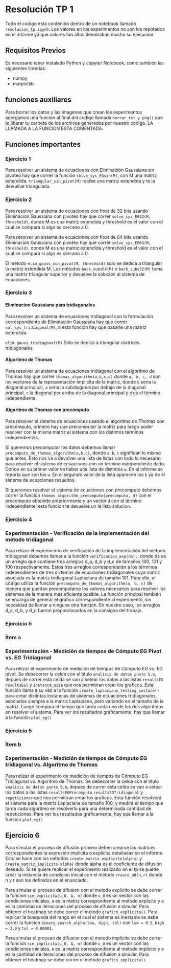 # Resolución TP 1
Todo el codigo esta contenido dentro de un notebook llamado `resolucion_tp.ipynb`. Los valores en los experimentos no son los repotados en el informe ya que valores tan altos demoraban mucho su ejecucion.

## Requisitos Previos

Es necesario tener instalado Python y Jupyter Notebook, como también las siguientes librerías:

- numpy
- matplotlib

## funciones auxiliares
Para borrar los datos y las imagenes que crean los experimentos agregamos una funcion al final del codigo llamada `borrar_txt_y_png()` que te liberar tu carpeta de los archivos generados por nuestro codigo. LA LLAMADA A LA FUNCION ESTA COMENTADA.

## Funciones importantes
### Ejercicio 1
Para resolver un sistema de ecuaciones con Eliminación Gaussiana sin pivoteo hay que correr la función `solve_sys_EGsin(M)`, con M una matriz extendida. `triangular_sin_pivot(M)` recibe una matriz extendida y te la devuelve triangulada. 

### Ejercicio 2
Para resolver un sistema de ecuaciones con float de 32 bits usando Eliminación Gaussiana con pivoteo hay que correr `solve_sys_EG32(M, threshold)`, donde M es una matriz extendida y threshold es el valor con el cual se compara si algo es cercano a 0.

Para resolver un sistema de ecuaciones con float de 64 bits usando Eliminación Gaussiana con pivoteo hay que correr `solve_sys_EG64(M, threshold)`, donde M es una matriz extendida y threshold es el valor con el cual se compara si algo es cercano a 0.

El método `elim_gauss_con_pivot(M, threshold)` solo se dedica a triangular la matriz extendida M. Los métodos `back_subs64(M)` o `back_subs32(M)` toma una matriz triangular superior y devuelve la solución al sistema de ecuaciones. 

### Ejercicio 3
#### Eliminacion Gaussiana para tridiagonales
Para resolver un sistema de ecuaciones tridiagonal con la formulación correspondiente de Eliminación Gaussiana hay que correr `sol_sys_tridiagonal(M)`, a esta función hay que pasarle una matriz extendida.

`elim_gauss_tridiagonal(M)` Solo se dedica a triangular matrices tridiagonales.

#### Algoritmo de Thomas
Para resolver un sistema de ecuaciones tridiagonal con el algoritmo de Thomas hay que correr `thomas_algorithm(a,b,c,d)` donde `a, b, c, d` son los vectores de la representación ímplicita de la matriz, donde  `b` seria la diagonal principal, `a` seria la subdiagonal por debajo de la diagonal principal,  `c` la diagonal por arriba de la diagonal principal y `d` es el término independiente.

#### Algoritmo de Thomas con precómputo
Para resolver el sistema de ecuaciones usando el algoritmo de Thomas con precómputo, primero hay que precomputar la matriz para luego poder resolver con la misma matriz el sistema con los distintos términos independientes.

Si queremos precomputar los datos debemos llamar `precomputo_de_thomas_algorithm(a,b,c)`, donde `a`, `b`, `c` significan lo mismo que antes. Esto nos va a devolver una lista de listas con todo lo necesario para resolver el sistema de ecuaciones con un termino independiente dado. Donde en su primer valor va haber una lista de distintos `w`. En el informe se reporta que son los `w`. En el segundo valor de la lista aparecen los `b` ya de el sistema de ecuaciones resueltos.

Si queremos resolver el sistema de ecuaciones con precomputo debemos correr la funcion `thomas_algorithm_precomputo(precomputo, d)` con el precomputo obtenido anteriormente y un vector `d` con el término independiente, esta funcion te devuelve un la lista solucion.

### Ejercicio 4
### Experimentación - Verificación de la implementación del método tridiagonal

Para relizar el experimento de verificación de la implementación del método tridiagonal debemos llamar a la función `verificacion_exp(ds):`, donde ds es un arreglo que contiene tres arreglos d_a, d_b y d_c de tamaños 100, 101 y 100 respectivamente. Estos tres arreglos corresponderán a los términos independientes de tres sistemas de ecuaciones tridiagonales cuya matriz asociada es la matriz tridiagonal Laplaciana de tamaño 101. Para ello, el código utiliza la función `precomputo_de_thomas_algorithm(a, b, c)` de manera que puedan precomputarse los valores necesarios para resolver los sistemas de la manera más eficiente posible. La función principal también se encarga de generar el gráfico correspondiente al experimento, sin necesidad de llamar a ninguna otra función. 
En nuestro caso, los arreglos d_a, d_b, y d_c fueron proporcionados en la consigna del trabajo. 

### Ejercicio 5
### Ítem a
### Experimentación - Medición de tiempos de Cómputo EG Pivot vs. EG Tridiagonal
Para relizar el experimento de medición de tiempos de Cómputo EG vs. EG pivot. Se debecorrer la celda con el titulo `analisis de datos punto 5.a`, depues de correr esta celda se van a setear los datos a las listas `resultsEG` `resultsEGT` y `instance_size` que nos permitiran crear los graficos. Esta función llama a su vez a la función `create_laplaciano_testing_instace()` para crear distintas instancias de sistemas de ecuaciones tridiagonales, asociados siempre a la matriz Laplaciana, pero variando en el tamaño de la matriz. Luego compara el tiempo que tarda cada uno de los dos algoritmos en resolver el sistema. Para ver los resultados gráficamente, hay que llamar a la función `plot_eg()`

### Ejercicio 5
### Ítem b
### Experimentación - Medición de tiempos de Cómputo EG tridiagonal vs. Algoritmo de Thomas
Para relizar el experimento de medición de tiempos de Cómputo EG Tridiagonal vs. Algoritmo de Thomas. Se debecorrer la celda con el titulo `analisis de datos punto 5.b`, depues de correr esta celda se van a setear los datos a las listas `resultsEGPrecomputo` `resultsEGTridiagonal` y `repeticiones` que nos permitiran crear los graficos. Esta función resolverá el sistema para la matriz Laplaciana de tamaño 100, y medirá el tiempo que tarda cada algoritmo en resolverlo para una determinada cantidad de repeticiones. Para ver los resultados gráficamente, hay que llamar a la función `plot_eg()`

## Ejercicio 6

Para simular el proceso de difusión primero deben crearse las matrices correspondientes la expresión implicita o explícita detalladas en el informe. Esto se hace con los métodos  `create_matrix_explicito(alpha)` y  `create_matrix_implicito(alpha)` donde alpha es el coeficiente de difusión deseado. 
Si se quiere replicar el experimento realizado en el tp se puede crear la instancia de condicion inicial con el metodo `create_u0(n,r)` donde n y r son los definidos en el enunciado.

Para simular el proceso de difusion con el metodo explicito se debe correr la funcion `sim_explicita(u_0, A, m)` donde `u_0` es un vector con las condiciones iniciales, `A` es la matriz correspondiente al metodo explicito y `m` es la cantidad de iteraciones del proceso de difusion a simular. 
Para obtener el heatmap se debe correr el metodo `grafico_explicita()`.
Para replicar la busqueda del rango en el cual el sistema es inestable se debe correr la funcion `binary_search_alpha(low, high, tol)` con `low = 0.5`, `high = 3.0` y `tol = 0.00001`.

Para simular el proceso de difusion con el metodo implicito se debe correr la funcion `sim_implicita(u_0, A, m)` donde `u_0` es un vector con las condiciones iniciales, `A` es la matriz correspondiente al metodo implicito y `m` es la cantidad de iteraciones del proceso de difusion a simular.
Para obtener el heatmap se debe correr el metodo `grafico_implicita()`.












